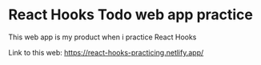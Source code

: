 # React Hooks Todo web app practice

This web app is my product when i practice React Hooks

Link to this web: https://react-hooks-practicing.netlify.app/
